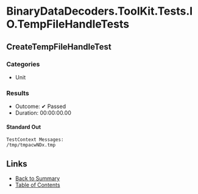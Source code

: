 # BinaryDataDecoders.ToolKit.Tests.IO.TempFileHandleTests

## CreateTempFileHandleTest

### Categories

* Unit

### Results

* Outcome: ✔ Passed
* Duration: 00:00:00.00

#### Standard Out

```
TestContext Messages:
/tmp/tmpacwNDx.tmp
```

## Links

* [Back to Summary](../Summary.md)
* [Table of Contents](../../TOC.md)
